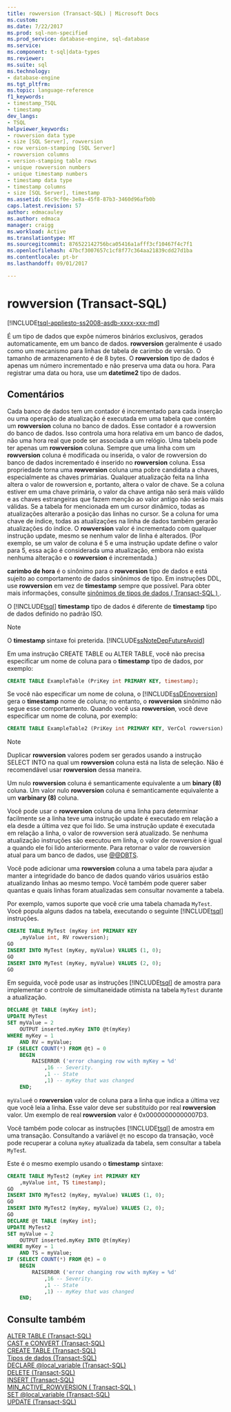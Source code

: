 ```yaml
---
title: rowversion (Transact-SQL) | Microsoft Docs
ms.custom: 
ms.date: 7/22/2017
ms.prod: sql-non-specified
ms.prod_service: database-engine, sql-database
ms.service: 
ms.component: t-sql|data-types
ms.reviewer: 
ms.suite: sql
ms.technology:
- database-engine
ms.tgt_pltfrm: 
ms.topic: language-reference
f1_keywords:
- timestamp_TSQL
- timestamp
dev_langs:
- TSQL
helpviewer_keywords:
- rowversion data type
- size [SQL Server], rowversion
- row version-stamping [SQL Server]
- rowversion columns
- version-stamping table rows
- unique rowversion numbers
- unique timestamp numbers
- timestamp data type
- timestamp columns
- size [SQL Server], timestamp
ms.assetid: 65c9cf0e-3e8a-45f8-87b3-3460d96afb0b
caps.latest.revision: 57
author: edmacauley
ms.author: edmaca
manager: craigg
ms.workload: Active
ms.translationtype: MT
ms.sourcegitcommit: 876522142756bca05416a1afff3cf10467f4c7f1
ms.openlocfilehash: 47bcf3007657c1cf8f77c364aa21839cdd27d1ba
ms.contentlocale: pt-br
ms.lasthandoff: 09/01/2017

---
```

# <a name="rowversion-transact-sql"></a>rowversion (Transact-SQL)
[!INCLUDE[tsql-appliesto-ss2008-asdb-xxxx-xxx-md](../../includes/tsql-appliesto-ss2008-asdb-xxxx-xxx-md.md)]

É um tipo de dados que expõe números binários exclusivos, gerados automaticamente, em um banco de dados. **rowversion** geralmente é usado como um mecanismo para linhas de tabela de carimbo de versão. O tamanho de armazenamento é de 8 bytes. O **rowversion** tipo de dados é apenas um número incrementado e não preserva uma data ou hora. Para registrar uma data ou hora, use um **datetime2** tipo de dados.
  
## <a name="remarks"></a>Comentários  
Cada banco de dados tem um contador é incrementado para cada inserção ou uma operação de atualização é executada em uma tabela que contém um **rowversion** coluna no banco de dados. Esse contador é a rowversion do banco de dados. Isso controla uma hora relativa em um banco de dados, não uma hora real que pode ser associada a um relógio. Uma tabela pode ter apenas um **rowversion** coluna. Sempre que uma linha com um **rowversion** coluna é modificada ou inserida, o valor de rowversion do banco de dados incrementado é inserido no **rowversion** coluna. Essa propriedade torna uma **rowversion** coluna uma pobre candidata a chaves, especialmente as chaves primárias. Qualquer atualização feita na linha altera o valor de rowversion e, portanto, altera o valor de chave. Se a coluna estiver em uma chave primária, o valor da chave antiga não será mais válido e as chaves estrangeiras que fazem menção ao valor antigo não serão mais válidas. Se a tabela for mencionada em um cursor dinâmico, todas as atualizações alterarão a posição das linhas no cursor. Se a coluna for uma chave de índice, todas as atualizações na linha de dados também gerarão atualizações do índice.  O **rowversion** valor é incrementado com qualquer instrução update, mesmo se nenhum valor de linha é alterados. (Por exemplo, se um valor de coluna é 5 e uma instrução update define o valor para 5, essa ação é considerada uma atualização, embora não exista nenhuma alteração e o **rowversion** é incrementada.)
  
**carimbo de hora** é o sinônimo para o **rowversion** tipo de dados e está sujeito ao comportamento de dados sinônimos de tipo. Em instruções DDL, use **rowversion** em vez de **timestamp** sempre que possível. Para obter mais informações, consulte [sinônimos de tipos de dados &#40; Transact-SQL &#41; ](../../t-sql/data-types/data-type-synonyms-transact-sql.md).
  
O [!INCLUDE[tsql](../../includes/tsql-md.md)] **timestamp** tipo de dados é diferente de **timestamp** tipo de dados definido no padrão ISO.
  
> [!NOTE]  
>  O **timestamp** sintaxe foi preterida. [!INCLUDE[ssNoteDepFutureAvoid](../../includes/ssnotedepfutureavoid-md.md)]  
  
Em uma instrução CREATE TABLE ou ALTER TABLE, você não precisa especificar um nome de coluna para o **timestamp** tipo de dados, por exemplo:
  
```sql
CREATE TABLE ExampleTable (PriKey int PRIMARY KEY, timestamp);  
```  
  
Se você não especificar um nome de coluna, o [!INCLUDE[ssDEnoversion](../../includes/ssdenoversion-md.md)] gera o **timestamp** nome de coluna; no entanto, o **rowversion** sinônimo não segue esse comportamento. Quando você usa **rowversion**, você deve especificar um nome de coluna, por exemplo:
  
```sql
CREATE TABLE ExampleTable2 (PriKey int PRIMARY KEY, VerCol rowversion) ;  
```  
  
> [!NOTE]  
>  Duplicar **rowversion** valores podem ser gerados usando a instrução SELECT INTO na qual um **rowversion** coluna está na lista de seleção. Não é recomendável usar **rowversion** dessa maneira.  
  
Um nulo **rowversion** coluna é semanticamente equivalente a um **binary (8)** coluna. Um valor nulo **rowversion** coluna é semanticamente equivalente a um **varbinary (8)** coluna.
  
Você pode usar o **rowversion** coluna de uma linha para determinar facilmente se a linha teve uma instrução update é executado em relação a ela desde a última vez que foi lido. Se uma instrução update é executada em relação a linha, o valor de rowversion será atualizado. Se nenhuma atualização instruções são executou em linha, o valor de rowversion é igual a quando ele foi lido anteriormente. Para retornar o valor de rowversion atual para um banco de dados, use [@@DBTS](../../t-sql/functions/dbts-transact-sql.md).
  
Você pode adicionar uma **rowversion** coluna a uma tabela para ajudar a manter a integridade do banco de dados quando vários usuários estão atualizando linhas ao mesmo tempo. Você também pode querer saber quantas e quais linhas foram atualizadas sem consultar novamente a tabela.
  
Por exemplo, vamos suporte que você crie uma tabela chamada `MyTest`. Você popula alguns dados na tabela, executando o seguinte [!INCLUDE[tsql](../../includes/tsql-md.md)] instruções.
  
```sql
CREATE TABLE MyTest (myKey int PRIMARY KEY  
    ,myValue int, RV rowversion);  
GO   
INSERT INTO MyTest (myKey, myValue) VALUES (1, 0);  
GO   
INSERT INTO MyTest (myKey, myValue) VALUES (2, 0);  
GO  
```  
  
Em seguida, você pode usar as instruções [!INCLUDE[tsql](../../includes/tsql-md.md)] de amostra para implementar o controle de simultaneidade otimista na tabela `MyTest` durante a atualização.
  
```sql
DECLARE @t TABLE (myKey int);  
UPDATE MyTest  
SET myValue = 2  
    OUTPUT inserted.myKey INTO @t(myKey)   
WHERE myKey = 1   
    AND RV = myValue;  
IF (SELECT COUNT(*) FROM @t) = 0  
    BEGIN  
        RAISERROR ('error changing row with myKey = %d'  
            ,16 -- Severity.  
            ,1 -- State   
            ,1) -- myKey that was changed   
    END;  
```  
  
`myValue`é o **rowversion** valor de coluna para a linha que indica a última vez que você leia a linha. Esse valor deve ser substituído por real **rowversion** valor. Um exemplo de real **rowversion** valor é 0x00000000000007D3.
  
Você também pode colocar as instruções [!INCLUDE[tsql](../../includes/tsql-md.md)] de amostra em uma transação. Consultando a variável `@t` no escopo da transação, você pode recuperar a coluna `myKey` atualizada da tabela, sem consultar a tabela `MyTes`t.
  
Este é o mesmo exemplo usando o **timestamp** sintaxe:
  
```sql
CREATE TABLE MyTest2 (myKey int PRIMARY KEY  
    ,myValue int, TS timestamp);  
GO   
INSERT INTO MyTest2 (myKey, myValue) VALUES (1, 0);  
GO   
INSERT INTO MyTest2 (myKey, myValue) VALUES (2, 0);  
GO  
DECLARE @t TABLE (myKey int);  
UPDATE MyTest2  
SET myValue = 2  
    OUTPUT inserted.myKey INTO @t(myKey)   
WHERE myKey = 1   
    AND TS = myValue;  
IF (SELECT COUNT(*) FROM @t) = 0  
    BEGIN  
        RAISERROR ('error changing row with myKey = %d'  
            ,16 -- Severity.  
            ,1 -- State   
            ,1) -- myKey that was changed   
    END;  
```  
  
## <a name="see-also"></a>Consulte também
[ALTER TABLE &#40;Transact-SQL&#41;](../../t-sql/statements/alter-table-transact-sql.md)  
[CAST e CONVERT &#40;Transact-SQL&#41;](../../t-sql/functions/cast-and-convert-transact-sql.md)  
[CREATE TABLE &#40;Transact-SQL&#41;](../../t-sql/statements/create-table-transact-sql.md)  
[Tipos de dados &#40;Transact-SQL&#41;](../../t-sql/data-types/data-types-transact-sql.md)  
[DECLARE @local_variable &#40;Transact-SQL&#41;](../../t-sql/language-elements/declare-local-variable-transact-sql.md)  
[DELETE &#40;Transact-SQL&#41;](../../t-sql/statements/delete-transact-sql.md)  
[INSERT &#40;Transact-SQL&#41;](../../t-sql/statements/insert-transact-sql.md)  
[MIN_ACTIVE_ROWVERSION &#40; Transact-SQL &#41;](../../t-sql/functions/min-active-rowversion-transact-sql.md)  
[SET @local_variable &#40;Transact-SQL&#41;](../../t-sql/language-elements/set-local-variable-transact-sql.md)  
[UPDATE &#40;Transact-SQL&#41;](../../t-sql/queries/update-transact-sql.md)
  
  


